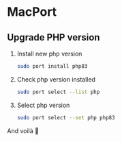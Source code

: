 # MacPort

## Upgrade PHP version

1. Install new php version 
    ```sh
    sudo port install php83
    ```

2. Check php version installed
    ```sh
    sudo port select --list php
    ```

3. Select php version
    ```sh
    sudo port select --set php php83
    ```

And voilà 🎉